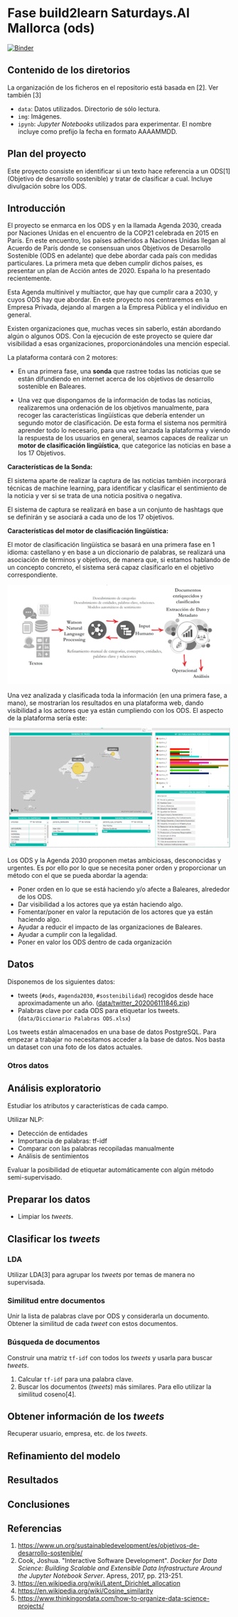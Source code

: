 # Fase build2learn Saturdays.AI Mallorca (ods)

[![Binder](https://mybinder.org/badge_logo.svg)](https://mybinder.org/v2/gh/michelangelocasablancas/ods/master)

## Contenido de los diretorios

La organización de los ficheros en el repositorio está basada en [2]. Ver también [3]

* `data`: Datos utilizados. Directorio de sólo lectura.
* `img`: Imágenes.
* `ipynb`: _Jupyter Notebooks_ utilizados para experimentar. El nombre incluye como prefijo la fecha en formato AAAAMMDD.

## Plan del proyecto

Este proyecto consiste en identificar si un texto hace referencia a un ODS[1] (Objetivo de desarrollo sostenible)
y tratar de clasificar a cual. Incluye divulgación sobre los ODS.

## Introducción

El proyecto se enmarca en los ODS y en la llamada Agenda 2030, creada por Naciones Unidas en el encuentro de la COP21 
celebrada en 2015 en París. En este encuentro, los países adheridos a Naciones Unidas llegan al Acuerdo de París donde 
se consensuan unos Objetivos de Desarrollo Sostenible (ODS en adelante) que debe abordar cada país con medidas particulares. 
La primera meta que deben cumplir dichos países, es presentar un plan de Acción antes de 2020. España lo ha presentado recientemente. 

Esta Agenda multinivel y multiactor, que hay que cumplir cara a 2030, y cuyos ODS hay que abordar. 
En este proyecto nos centraremos en la Empresa Privada, dejando al margen a la Empresa Pública y el individuo en general. 

Existen organizaciones que, muchas veces sin saberlo, están abordando algún o algunos ODS. 
Con la ejecución de este proyecto se quiere dar visibilidad a esas organizaciones, proporcionándoles una mención especial. 

La plataforma contará con 2 motores:

* En una primera fase, una **sonda** que rastree todas las noticias que se están difundiendo en internet acerca 
de los objetivos de desarrollo sostenible en Baleares.

* Una vez que dispongamos de la información de todas las noticias, realizaremos una ordenación de los objetivos manualmente, 
para recoger las características lingüísticas que debería entender un segundo motor de clasificación. 
De esta forma el sistema nos permitirá aprender todo lo necesario, para una vez lanzada la plataforma y viendo 
la respuesta de los usuarios en general, seamos capaces de realizar un **motor de clasificación lingüística**, que categorice 
las noticias en base a los 17 Objetivos. 

**Características de la Sonda:**

El sistema aparte de realizar la captura de las noticias también incorporará técnicas de machine learning, para identificar 
y clasificar el sentimiento de la noticia y ver si se trata de una noticia positiva o negativa.

El sistema de captura se realizará en base a un conjunto de hashtags que se definirán y se asociará a cada uno de los 17 objetivos.

**Características del motor de clasificación lingüística:**

El motor de clasificación lingüística se basará en una primera fase en 1 idioma: castellano y en base a un diccionario de palabras, 
se realizará una asociación de términos y objetivos, de manera que, si estamos hablando de un concepto concreto, 
el sistema será capaz clasificarlo en el objetivo correspondiente.

![Imagen 1](img/img1.png?raw=true)

Una vez analizada y clasificada toda la información (en una primera fase, a mano), se mostrarían los resultados en una plataforma web, 
dando visibilidad a los actores que ya están cumpliendo con los ODS. El aspecto de la plataforma sería este: 

![Imagen_2](img/img2.png?raw=true)

Los ODS y la Agenda 2030 proponen metas ambiciosas, desconocidas y urgentes. Es por ello por lo que se necesita poner orden y proporcionar un método con el que se pueda abordar la agenda:
*   Poner orden en lo que se está haciendo y/o afecte a Baleares, alrededor de los ODS.
*   Dar visibilidad a los actores que ya están haciendo algo.
*   Fomentar/poner en valor la reputación de los actores que ya están haciendo algo.
*   Ayudar a reducir el impacto de las organizaciones de Baleares.
*   Ayudar a cumplir con la legalidad.
*   Poner en valor los ODS dentro de cada organización

## Datos

Disponemos de los siguientes datos:

* tweets (`#ods`, `#agenda2030`, `#sostenibilidad`) recogidos desde hace aproximadamente un año. ([data/twitter_202006111846.zip](data/twitter_202006111846.zip))
* Palabras clave por cada ODS para etiquetar los tweets. (`data/Diccionario Palabras ODS.xlsx`)

Los tweets están almacenados en una base de datos PostgreSQL. Para empezar a trabajar no necesitamos acceder a la base de datos.
Nos basta un dataset con una foto de los datos actuales.

### Otros datos

## Análisis exploratorio

Estudiar los atributos y características de cada campo.

Utilizar NLP:
* Detección de entidades
* Importancia de palabras: tf-idf
* Comparar con las palabras recopiladas manualmente
* Análisis de sentimientos

Evaluar la posibilidad de etiquetar automáticamente con algún método semi-supervisado.

## Preparar los datos

* Limpiar los _tweets_.

## Clasificar los _tweets_

### LDA

Utilizar LDA[3] para agrupar los _tweets_ por temas de manera no supervisada.

### Similitud entre documentos

Unir la lista de palabras clave por ODS y considerarla un documento.
Obtener la similitud de cada _tweet_ con estos documentos.

### Búsqueda de documentos

Construir una matriz `tf-idf` con todos los _tweets_ y usarla para buscar _tweets_.

1. Calcular `tf-idf` para una palabra clave.
1. Buscar los documentos (_tweets_) más similares. Para ello utilizar la similitud coseno[4].

## Obtener información de los _tweets_

Recuperar usuario, empresa, etc. de los _tweets_.

## Refinamiento del modelo

## Resultados

## Conclusiones

## Referencias

1. https://www.un.org/sustainabledevelopment/es/objetivos-de-desarrollo-sostenible/
2. Cook, Joshua. "Interactive Software Development".
_Docker for Data Science: Building Scalable and Extensible Data Infrastructure Around the Jupyter Notebook Server_. Apress, 2017, pp. 213-251.
3. https://en.wikipedia.org/wiki/Latent_Dirichlet_allocation
4. https://en.wikipedia.org/wiki/Cosine_similarity
5. https://www.thinkingondata.com/how-to-organize-data-science-projects/
